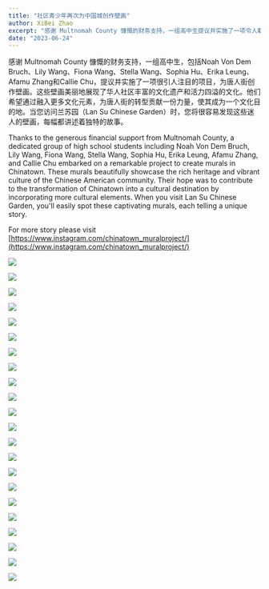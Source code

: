 ```yaml
---
title: "社区青少年再次为中国城创作壁画"
author: XiBei Zhao
excerpt: "感谢 Multnomah County 慷慨的财务支持，一组高中生提议并实施了一项令人瞩目的项目，为唐人街创作壁画。这些壁画美丽地展现了华人社区丰富的文化遗产和活力四溢的文化。他们希望通过融入更多文化元素，为唐人街的转型贡献一份力量，使其成为一个文化目的地。当您访问兰苏园（Lan Su Chinese Garden）时，您将很容易发现这些迷人的壁画，每幅都讲述着独特的故事。"
date: "2023-06-24"
---
```


感谢 Multnomah County 慷慨的财务支持，一组高中生，包括Noah Von Dem Bruch、Lily Wang、Fiona Wang、Stella Wang、Sophia Hu、Erika Leung、Afamu Zhang和Callie Chu，提议并实施了一项很引人注目的项目，为唐人街创作壁画。这些壁画美丽地展现了华人社区丰富的文化遗产和活力四溢的文化。他们希望通过融入更多文化元素，为唐人街的转型贡献一份力量，使其成为一个文化目的地。当您访问兰苏园（Lan Su Chinese Garden）时，您将很容易发现这些迷人的壁画，每幅都讲述着独特的故事。


Thanks to the generous financial support from Multnomah County, a dedicated group of high school students including Noah Von Dem Bruch, Lily Wang, Fiona Wang, Stella Wang, Sophia Hu, Erika Leung, Afamu Zhang, and Callie Chu embarked on a remarkable project to create murals in Chinatown. These murals beautifully showcase the rich heritage and vibrant culture of the Chinese American community. Their hope was to contribute to the transformation of Chinatown into a cultural destination by incorporating more cultural elements. When you visit Lan Su Chinese Garden, you'll easily spot these captivating murals, each telling a unique story.

For more story please visit [https://www.instagram.com/chinatown_muralproject/](https://www.instagram.com/chinatown_muralproject/)


![](https://res.cloudinary.com/dhngj18do/image/upload/f_auto,q_auto/v1/images/355271998_255576833774073_1626417008856698640_n)

![](https://res.cloudinary.com/dhngj18do/image/upload/f_auto,q_auto/v1/images/355290020_255576407107449_5451891367171159449_n)

![](https://res.cloudinary.com/dhngj18do/image/upload/f_auto,q_auto/v1/images/356365446_255576560440767_6459261838119182219_n)

![](https://res.cloudinary.com/dhngj18do/image/upload/f_auto,q_auto/v1/images/356372350_255576450440778_4711554575050581117_n)

![](https://res.cloudinary.com/dhngj18do/image/upload/f_auto,q_auto/v1/images/355331078_255576650440758_200883141005670205_n)

![](https://res.cloudinary.com/dhngj18do/image/upload/f_auto,q_auto/v1/images/355098474_255576463774110_7411771821308105125_n)

![](https://res.cloudinary.com/dhngj18do/image/upload/f_auto,q_auto/v1/images/355466755_255576540440769_8180834956600098902_n)

![](https://res.cloudinary.com/dhngj18do/image/upload/f_auto,q_auto/v1/images/355663469_255576640440759_6037410869217150548_n)

![](https://res.cloudinary.com/dhngj18do/image/upload/f_auto,q_auto/v1/images/355129068_255576237107466_3795015933585215950_n)

![](https://res.cloudinary.com/dhngj18do/image/upload/f_auto,q_auto/v1/images/355135898_255576283774128_2741785612402212493_n)

![](https://res.cloudinary.com/dhngj18do/image/upload/f_auto,q_auto/v1/images/356394633_255576210440802_3869008199339506818_n)

![](https://res.cloudinary.com/dhngj18do/image/upload/f_auto,q_auto/v1/images/356247669_255576317107458_8688995118742372830_n)

![](https://res.cloudinary.com/dhngj18do/image/upload/f_auto,q_auto/v1/images/355137960_255576267107463_8277857806622499325_n)

![](https://res.cloudinary.com/dhngj18do/image/upload/f_auto,q_auto/v1/images/356380925_255576347107455_461863359193349012_n)

![](https://res.cloudinary.com/dhngj18do/image/upload/f_auto,q_auto/v1/images/355125506_255576380440785_3870053735132888067_n)

![](https://res.cloudinary.com/dhngj18do/image/upload/f_auto,q_auto/v1/images/355144979_255576517107438_3036512939745206469_n)

![](https://res.cloudinary.com/dhngj18do/image/upload/f_auto,q_auto/v1/images/355138964_255576597107430_5768190552650389267_n)

![](https://res.cloudinary.com/dhngj18do/image/upload/f_auto,q_auto/v1/images/355135896_255576687107421_4058106155253471980_n)

![](https://res.cloudinary.com/dhngj18do/image/upload/f_auto,q_auto/v1/images/355132951_255576727107417_6375654519532262275_n)

![](https://res.cloudinary.com/dhngj18do/image/upload/f_auto,q_auto/v1/images/355110483_255576763774080_734264382411854403_n)

![](https://res.cloudinary.com/dhngj18do/image/upload/f_auto,q_auto/v1/images/355151204_255576913774065_1337471697170945671_n)

![](https://res.cloudinary.com/dhngj18do/image/upload/f_auto,q_auto/v1/images/355115281_255576990440724_1611349499601614521_n)
